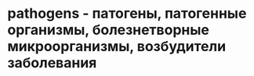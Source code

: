# pathogens - патогены, патогенные организмы, болезнетворные микроорганизмы, возбудители заболевания
